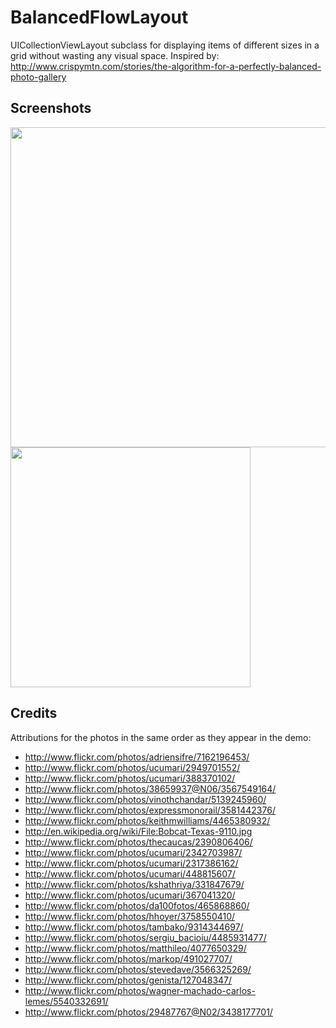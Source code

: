 BalancedFlowLayout
==================

UICollectionViewLayout subclass for displaying items of different sizes in a grid without wasting any visual space. Inspired by: http://www.crispymtn.com/stories/the-algorithm-for-a-perfectly-balanced-photo-gallery

## Screenshots

<img src="http://i.imgur.com/2FGnDIh.jpg" width="512"/>
<img src="http://imgur.com/KRItqy2.jpg" width="384"/>

## Credits

Attributions for the photos in the same order as they appear in the demo:

* http://www.flickr.com/photos/adriensifre/7162196453/
* http://www.flickr.com/photos/ucumari/2949701552/
* http://www.flickr.com/photos/ucumari/388370102/
* http://www.flickr.com/photos/38659937@N06/3567549164/
* http://www.flickr.com/photos/vinothchandar/5139245960/
* http://www.flickr.com/photos/expressmonorail/3581442376/
* http://www.flickr.com/photos/keithmwilliams/4465380932/
* http://en.wikipedia.org/wiki/File:Bobcat-Texas-9110.jpg
* http://www.flickr.com/photos/thecaucas/2390806406/
* http://www.flickr.com/photos/ucumari/2342703987/
* http://www.flickr.com/photos/ucumari/2317386162/
* http://www.flickr.com/photos/ucumari/448815607/
* http://www.flickr.com/photos/kshathriya/331847679/
* http://www.flickr.com/photos/ucumari/367041320/
* http://www.flickr.com/photos/da100fotos/465868860/
* http://www.flickr.com/photos/hhoyer/3758550410/
* http://www.flickr.com/photos/tambako/9314344697/
* http://www.flickr.com/photos/sergiu_bacioiu/4485931477/
* http://www.flickr.com/photos/matthileo/4077650329/
* http://www.flickr.com/photos/markop/491027707/
* http://www.flickr.com/photos/stevedave/3566325269/
* http://www.flickr.com/photos/genista/127048347/
* http://www.flickr.com/photos/wagner-machado-carlos-lemes/5540332691/
* http://www.flickr.com/photos/29487767@N02/3438177701/
